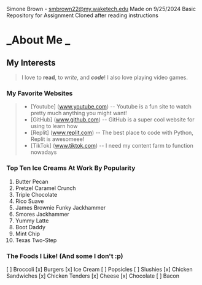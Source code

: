 Simone Brown - smbrown22@my.waketech.edu 
Made on 9/25/2024 
Basic Repository for Assignment 
Cloned after reading instructions 

# **_About Me _**
## My Interests
> I love to **read**, to _write_, and **_code_**! I also love playing video games. 
### My Favorite Websites 
> * [Youtube] (www.youtube.com) -- Youtube is a fun site to watch pretty much anything you might want! 
> * [GitHub] (www.github.com) -- GitHub is a super cool website for using to learn how 
> * [Replit] (www.replit.com) -- The best place to code with Python, Replit is awesomeee! 
> * [TikTok] (www.tiktok.com) -- I need my content farm to function nowadays 
### Top Ten Ice Creams At Work By Popularity 
1. Butter Pecan
2. Pretzel Caramel Crunch  
3. Triple Chocolate 
4. Rico Suave 
5. James Brownie Funky Jackhammer 
6. Smores Jackhammer 
7. Yummy Latte 
8. Boot Daddy 
9. Mint Chip 
10. Texas Two-Step 
### The Foods I Like! (And some I don't :p)
[ ] Broccoli 
[x] Burgers 
[x] Ice Cream
[ ] Popsicles
[ ] Slushies 
[x] Chicken Sandwiches 
[x] Chicken Tenders 
[x] Cheese
[x] Chocolate 
[ ] Bacon 